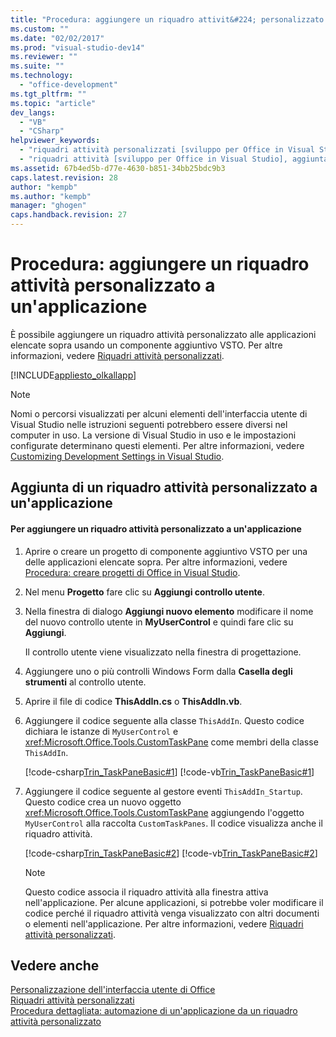 ```yaml
---
title: "Procedura: aggiungere un riquadro attivit&#224; personalizzato a un&#39;applicazione"
ms.custom: ""
ms.date: "02/02/2017"
ms.prod: "visual-studio-dev14"
ms.reviewer: ""
ms.suite: ""
ms.technology: 
  - "office-development"
ms.tgt_pltfrm: ""
ms.topic: "article"
dev_langs: 
  - "VB"
  - "CSharp"
helpviewer_keywords: 
  - "riquadri attività personalizzati [sviluppo per Office in Visual Studio], aggiunta ad applicazioni"
  - "riquadri attività [sviluppo per Office in Visual Studio], aggiunta ad applicazioni"
ms.assetid: 67b4ed5b-d77e-4630-b851-34bb25bdc9b3
caps.latest.revision: 28
author: "kempb"
ms.author: "kempb"
manager: "ghogen"
caps.handback.revision: 27
---
```

# Procedura: aggiungere un riquadro attivit&#224; personalizzato a un&#39;applicazione
  È possibile aggiungere un riquadro attività personalizzato alle applicazioni elencate sopra usando un componente aggiuntivo VSTO.  Per altre informazioni, vedere [Riquadri attività personalizzati](../vsto/custom-task-panes.md).  
  
 [!INCLUDE[appliesto_olkallapp](../vsto/includes/appliesto-olkallapp-md.md)]  
  
> [!NOTE]  
>  Nomi o percorsi visualizzati per alcuni elementi dell'interfaccia utente di Visual Studio nelle istruzioni seguenti potrebbero essere diversi nel computer in uso.  La versione di Visual Studio in uso e le impostazioni configurate determinano questi elementi.  Per altre informazioni, vedere [Customizing Development Settings in Visual Studio](http://msdn.microsoft.com/it-it/22c4debb-4e31-47a8-8f19-16f328d7dcd3).  
  
## Aggiunta di un riquadro attività personalizzato a un'applicazione  
  
#### Per aggiungere un riquadro attività personalizzato a un'applicazione  
  
1.  Aprire o creare un progetto di componente aggiuntivo VSTO per una delle applicazioni elencate sopra.  Per altre informazioni, vedere [Procedura: creare progetti di Office in Visual Studio](../vsto/how-to-create-office-projects-in-visual-studio.md).  
  
2.  Nel menu **Progetto** fare clic su **Aggiungi controllo utente**.  
  
3.  Nella finestra di dialogo **Aggiungi nuovo elemento** modificare il nome del nuovo controllo utente in **MyUserControl** e quindi fare clic su **Aggiungi**.  
  
     Il controllo utente viene visualizzato nella finestra di progettazione.  
  
4.  Aggiungere uno o più controlli Windows Form dalla **Casella degli strumenti** al controllo utente.  
  
5.  Aprire il file di codice **ThisAddIn.cs** o **ThisAddIn.vb**.  
  
6.  Aggiungere il codice seguente alla classe `ThisAddIn`.  Questo codice dichiara le istanze di `MyUserControl` e <xref:Microsoft.Office.Tools.CustomTaskPane> come membri della classe `ThisAddIn`.  
  
     [!code-csharp[Trin_TaskPaneBasic#1](../snippets/csharp/VS_Snippets_OfficeSP/Trin_TaskPaneBasic/CS/ThisAddIn.cs#1)]
     [!code-vb[Trin_TaskPaneBasic#1](../snippets/visualbasic/VS_Snippets_OfficeSP/Trin_TaskPaneBasic/VB/ThisAddIn.vb#1)]  
  
7.  Aggiungere il codice seguente al gestore eventi `ThisAddIn_Startup`.  Questo codice crea un nuovo oggetto <xref:Microsoft.Office.Tools.CustomTaskPane> aggiungendo l'oggetto `MyUserControl` alla raccolta `CustomTaskPanes`.  Il codice visualizza anche il riquadro attività.  
  
     [!code-csharp[Trin_TaskPaneBasic#2](../snippets/csharp/VS_Snippets_OfficeSP/Trin_TaskPaneBasic/CS/ThisAddIn.cs#2)]
     [!code-vb[Trin_TaskPaneBasic#2](../snippets/visualbasic/VS_Snippets_OfficeSP/Trin_TaskPaneBasic/VB/ThisAddIn.vb#2)]  
  
    > [!NOTE]  
    >  Questo codice associa il riquadro attività alla finestra attiva nell'applicazione.  Per alcune applicazioni, si potrebbe voler modificare il codice perché il riquadro attività venga visualizzato con altri documenti o elementi nell'applicazione.  Per altre informazioni, vedere [Riquadri attività personalizzati](../vsto/custom-task-panes.md).  
  
## Vedere anche  
 [Personalizzazione dell'interfaccia utente di Office](../vsto/office-ui-customization.md)   
 [Riquadri attività personalizzati](../vsto/custom-task-panes.md)   
 [Procedura dettagliata: automazione di un'applicazione da un riquadro attività personalizzato](../vsto/walkthrough-automating-an-application-from-a-custom-task-pane.md)  
  
  